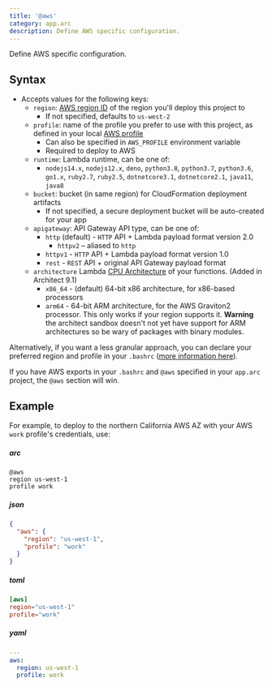 ```yaml
---
title: '@aws'
category: app.arc
description: Define AWS specific configuration.
---
```


Define AWS specific configuration.

## Syntax
- Accepts values for the following keys:
  - `region`: [AWS region ID](https://docs.aws.amazon.com/general/latest/gr/rande.html) of the region you'll deploy this project to
    - If not specified, defaults to `us-west-2`
  - `profile`: name of the profile you prefer to use with this project, as defined in your local [AWS profile](/quickstart)
    - Can also be specified in `AWS_PROFILE` environment variable
    - Required to deploy to AWS
  - `runtime`: Lambda runtime, can be one of:
    - `nodejs14.x`, `nodejs12.x`, `deno`, `python3.8`, `python3.7`, `python3.6`, `go1.x`, `ruby2.7`, `ruby2.5`, `dotnetcore3.1`, `dotnetcore2.1`, `java11`, `java8`
  - `bucket`: bucket (in same region) for CloudFormation deployment artifacts
    - If not specified, a secure deployment bucket will be auto-created for your app
  - `apigateway`: API Gateway API type, can be one of:
    - `http` (default) - `HTTP` API + Lambda payload format version 2.0
      - `httpv2` – aliased to `http`
    - `httpv1` - `HTTP` API + Lambda payload format version 1.0
    - `rest` - `REST` API + original API Gateway payload format
  - `architecture` Lambda [CPU Architecture](https://docs.aws.amazon.com/lambda/latest/dg/foundation-arch.html) of your functions. (Added in Architect 9.1)
    - `x86_64` - (default) 64-bit x86 architecture, for x86-based processors
    - `arm64` - 64-bit ARM architecture, for the AWS Graviton2 processor. This only works if your region supports it. **Warning** the architect sandbox doesn't not yet have support for ARM architectures so be wary of packages with binary modules.

Alternatively, if you want a less granular approach, you can declare your preferred region and profile in your `.bashrc` ([more information here](https://docs.aws.amazon.com/cli/latest/userguide/cli-environment.html)).

If you have AWS exports in your `.bashrc` and `@aws` specified in your `app.arc` project, the `@aws` section will win.

## Example

For example, to deploy to the northern California AWS AZ with your AWS `work` profile's credentials, use:

<arc-viewer default-tab=arc>

<div slot=contents class=bg-g4>

<arc-tab label=arc>

<h5>arc</h5>

<div slot=content>

```arc
@aws
region us-west-1
profile work
```

</div>

</arc-tab>

<arc-tab label=json>

<h5>json</h5>

<div slot=content>

```json
{
  "aws": {
    "region": "us-west-1",
    "profile": "work"
  }
}
```

</div>

</arc-tab>

<arc-tab label=toml>

<h5>toml</h5>

<div slot=content>

```toml
[aws]
region="us-west-1"
profile="work"
```

</div>

</arc-tab>

<arc-tab label=yaml>

<h5>yaml</h5>

<div slot=content>

```yaml
---
aws:
  region: us-west-1
  profile: work
```

</div>

</arc-tab>

</div>

</arc-viewer>


<!-- ### Custom Runtimes with AWS Lambda Layers
If you want to use a custom runtime with Lambda Layers you need to set `runtime` to `provided` and set the following key:
  - `layer`: [ARN](https://docs.aws.amazon.com/general/latest/gr/aws-arns-and-namespaces.html) for the [Custom Lambda Runtime](https://docs.aws.amazon.com/lambda/latest/dg/runtimes-custom.html)

For example, to deploy to Oregon AWS AZ with your AWS `default` profile's credentials and using a custom Node.js 10 runtime, use:

```arc
@aws
region us-west-2
profile default
runtime provided
layer arn:aws:lambda:us-west-2:800406105498:layer:nsolid-node-10:6
``` -->
